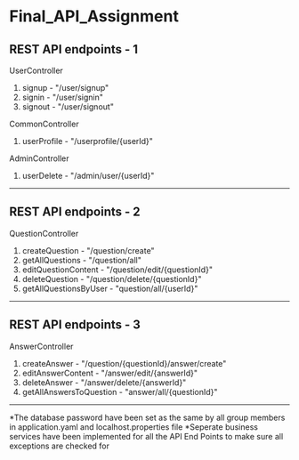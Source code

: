 # Final_API_Assignment

REST API endpoints - 1
----------------------------------------------
UserController
1. signup - "/user/signup"
2. signin - "/user/signin"
3. signout - "/user/signout"

CommonController
1. userProfile - "/userprofile/{userId}"

AdminController
1. userDelete - "/admin/user/{userId}"

-----------------------------------------------
REST API endpoints - 2
-----------------------------------------------
QuestionController
1. createQuestion - "/question/create"
2. getAllQuestions - "/question/all"
3. editQuestionContent - "/question/edit/{questionId}"
4. deleteQuestion - "/question/delete/{questionId}"
5. getAllQuestionsByUser - "question/all/{userId}"
-------------------------------------------------
REST API endpoints - 3
---------------------------------------------------
AnswerController
1. createAnswer - "/question/{questionId}/answer/create"
2. editAnswerContent - "/answer/edit/{answerId}"
3. deleteAnswer - "/answer/delete/{answerId}"
4. getAllAnswersToQuestion - "answer/all/{questionId}"
---------------------------------------------------------
*The database password have been set as the same by all group members in application.yaml and localhost.properties file
*Seperate business services have been implemented for all the API End Points to make sure all exceptions are checked for
